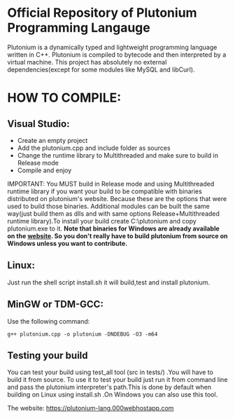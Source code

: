 # Official Repository of Plutonium Programming Langauge

Plutonium is a dynamically typed and lightweight programming language written in C++. Plutonium is compiled to bytecode and then interpreted by a virtual machine. This project has absolutely no external dependencies(except for some modules like MySQL and libCurl).

# HOW TO COMPILE:

## Visual Studio:
    
- Create an empty project
- Add the plutonium.cpp and include folder as sources
- Change the runtime library to Multithreaded and make sure to build in Release mode
- Compile and enjoy

IMPORTANT: You MUST build in Release mode and using Multithreaded runtime library if you want your build to be compatible with
binaries distributed on plutonium's website. Because these are the options that were used to build those binaries.
Additional modules can be built the same way(just build them as dlls and with same options Release+Multithreaded runtime library).To install your build create C:\plutonium and copy plutonium.exe to it. **Note that binaries for Windows are already available on the [website](https://plutonium-lang.000webhostapp.com). So you don't really have to build plutonium from source on Windows unless you want to contribute.**
    
## Linux:
Just run the shell script install.sh it will build,test and install plutonium. 
   
## MinGW or TDM-GCC:
Use the following command:
   
```g++ plutonium.cpp -o plutonium -DNDEBUG -O3 -m64```
## Testing your build

You can test your build using test_all tool (src in tests/) .You will have to build it from source. To use it to test your build just run it from command line and pass the plutonium interpreter's path.This is done by default when building on Linux using install.sh .On Windows you can also use this tool.

The website: https://plutonium-lang.000webhostapp.com
